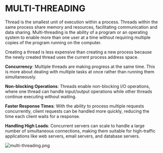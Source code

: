 # MULTI-THREADING

Thread is the smallest unit of execution within a process. Threads within the same process share memory and resources, facilitating communication and data sharing. Multi-threading is the ability of a program or an operating system to enable more than one user at a time without requiring multiple copies of the program running on the computer. 

Creating a thread is less expensive than creating a new process because the newly created thread uses the current process address space. 

**Concurrency**: Multiple threads are making progress at the same time. This is more about dealing with multiple tasks at once rather than running them simultaneously.

**Non-blocking Operations**: Threads enable non-blocking I/O operations, where one thread can handle input/output operations while other threads continue executing without waiting.

**Faster Response Times**: With the ability to process multiple requests concurrently, client requests can be handled more quickly, reducing the time each client waits for a response.

**Handling High Loads**: Concurrent servers can scale to handle a large number of simultaneous connections, making them suitable for high-traffic applications like web servers, email servers, and database servers.

![multi-threading.png](/assets/resources/multi-threading.png)